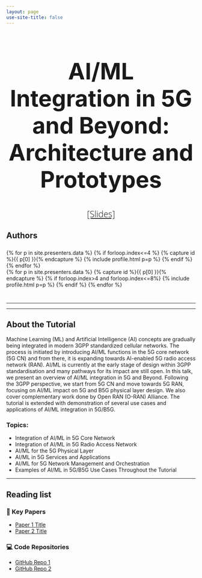 ```yaml
---
layout: page
use-site-title: false
---
```


<h1 style="font-size: 60px; text-align: center;">AI/ML Integration in 5G and Beyond: Architecture and Prototypes</h1>

<div class="venue" style="font-size: 24px; display: block; font-family: 'Open Sans', 'Helvetica Neue', Helvetica, Arial, sans-serif; font-weight: 300; color: #404040; text-align: center;">
  <span style="font-size: 23px; font-weight: 300;">
    <a target="_blank" href="docs/slides.pdf">[Slides]</a>
  </span>
</div>

## Authors

<div class="container" style="margin-top: 25px;margin-bottom: 40px;">
  <!-- <br> 
  <div class="row"> -->
  <div class="row">
    {% for p in site.presenters.data %}
    {% if forloop.index<=4 %}
    {% capture id %}{{ p[0] }}{% endcapture %}
    {% include profile.html p=p %}
    {% endif %}
    {% endfor %}
  </div>
  <div class="row">
    {% for p in site.presenters.data %}
    {% capture id %}{{ p[0] }}{% endcapture %}
    {% if forloop.index>4 and forloop.index<=8%}
    {% include profile.html p=p %}
    {% endif %}
    {% endfor %}
  </div>
</div>
<hr>

---

## About the Tutorial

Machine Learning (ML) and Artificial Intelligence (AI) concepts are gradually being integrated in modern 3GPP standardized cellular networks. The process is initiated by introducing AI/ML functions in the 5G core network (5G CN) and from there, it is expanding towards AI-enabled 5G radio access network (RAN). AI/ML is currently at the early stage of design within 3GPP standardisation and many pathways for its impact are still open. In this talk, we present an overview of AI/ML integration in 5G and Beyond. Following the 3GPP perspective, we start from 5G CN and move towards 5G RAN, focusing on AI/ML impact on 5G and B5G physical layer design. We also cover complementary work done by Open RAN (O-RAN) Alliance. The tutorial is extended with demonstration of several use cases and applications of AI/ML integration in 5G/B5G.

### Topics:
-	Integration of AI/ML in 5G Core Network
-	Integration of AI/ML in 5G Radio Access Network
-	AI/ML for the 5G Physical Layer
-	AI/ML in 5G Services and Applications
-	AI/ML for 5G Network Management and Orchestration
-	Examples of AI/ML in 5G/B5G Use Cases Throughout the Tutorial


---

## Reading list


### 📝 Key Papers
- [Paper 1 Title](https://doi.org/xxx)
- [Paper 2 Title](https://doi.org/xxx)

### 💻 Code Repositories
- [GitHub Repo 1](https://github.com/yourname/repo1)
- [GitHub Repo 2](https://github.com/yourname/repo2)


